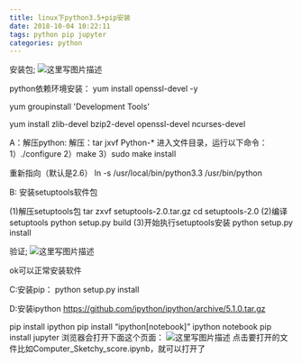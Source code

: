 ```yaml
---
title: linux下python3.5+pip安装
date: 2018-10-04 10:22:11
tags: python pip jupyter
categories: python
---
```


安装包;
![这里写图片描述](20161201220019448.png)

python依赖环境安装：
yum install openssl-devel -y

yum groupinstall 'Development Tools'

yum install zlib-devel bzip2-devel  openssl-devel ncurses-devel

A：解压python:
解压：tar jxvf Python-*
进入文件目录，运行以下命令：
1）./configure
2）make
3）sudo make install

重新指向（默认是2.6）
ln -s /usr/local/bin/python3.3 /usr/bin/python

B: 安装setuptools软件包

(1)解压setuptools包
tar zxvf setuptools-2.0.tar.gz
cd setuptools-2.0
(2)编译setuptools
 python setup.py build
(3)开始执行setuptools安装
python setup.py install

验证;
![这里写图片描述](20161128214730486.png)

ok可以正常安装软件

C:安装pip：
python setup.py install

D:安装ipython
https://github.com/ipython/ipython/archive/5.1.0.tar.gz

pip install ipython
pip install “ipython[notebook]”
ipython notebook
 pip install jupyter
浏览器会打开下面这个页面：
![这里写图片描述](20161203200608554.png)
点击要打开的文件比如Computer_Sketchy_score.ipynb，就可以打开了
